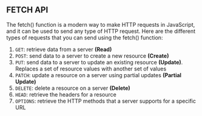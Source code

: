 ## FETCH API

The fetch() function is a modern way to make HTTP requests in JavaScript, and it can be used to send any type of HTTP request. Here are the different types of requests that you can send using the fetch() function:

1. `GET`: retrieve data from a server **(Read)**
2. `POST`: send data to a server to create a new resource **(Create)**
3. `PUT`: send data to a server to update an existing resource **(Update)**. Replaces a set of resource values with another set of values
4. `PATCH`: update a resource on a server using partial updates **(Partial Update)**
5. `DELETE`: delete a resource on a server **(Delete)**
6. `HEAD`: retrieve the headers for a resource
7. `OPTIONS`: retrieve the HTTP methods that a server supports for a specific URL
